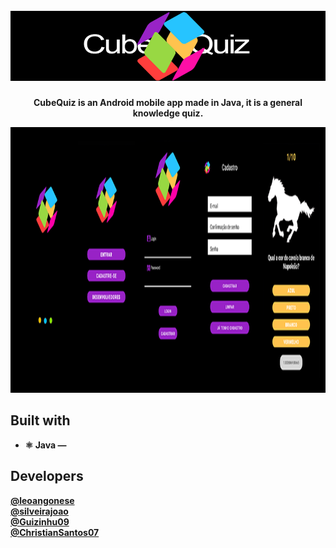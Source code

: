 <h1 align="center">
<br>
  <img src="cubei.png" alt="Cube Quiz">
<br>
</h1>

<p align="center"><Strong>CubeQuiz is an Android mobile app made in Java, it is a general knowledge quiz.<Strong></p>

[//]: # (Add your gifs/images here:)
<div>
  <img src="olaa.png" alt="demo" height="425">
</div>
  
## Built with
[//]: # (Add the features of your project here:)

- ⚛️ **Java** — 

## Developers
 [@leoangonese](https://github.com/leoangonese)  <br/>
 [@silveirajoao](https://github.com/silveirajoao) <br/>
 [@Guizinhu09](https://github.com/Guizinhu09) <br/>
 [@ChristianSantos07](https://github.com/ChristianSantos07)
